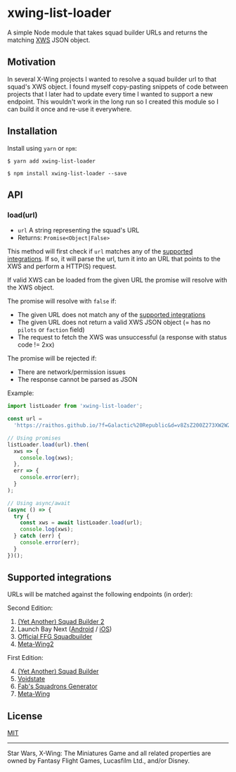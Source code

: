 # xwing-list-loader

A simple Node module that takes squad builder URLs and returns the matching [XWS](https://github.com/elistevens/xws-spec) JSON object.

## Motivation

In several X-Wing projects I wanted to resolve a squad builder url to that squad's XWS object. I found myself copy-pasting snippets of code between projects that I later had to update every time I wanted to support a new endpoint. This wouldn't work in the long run so I created this module so I can build it once and re-use it everywhere.

## Installation

Install using `yarn` or `npm`:

```
$ yarn add xwing-list-loader
```

```
$ npm install xwing-list-loader --save
```

## API

### load(url)

- `url` A string representing the squad's URL
- Returns: `Promise<Object|False>`

This method will first check if `url` matches any of the [supported integrations](#supported-integrations). If so, it will parse the url, turn it into an URL that points to the XWS and perform a HTTP(S) request.

If valid XWS can be loaded from the given URL the promise will resolve with the XWS object.

The promise will resolve with `false` if:

- The given URL does not match any of the [supported integrations](#supported-integrations)
- The given URL does not return a valid XWS JSON object (= has no `pilots` or `faction` field)
- The request to fetch the XWS was unsuccessful (a response with status code != 2xx)

The promise will be rejected if:

- There are network/permission issues
- The response cannot be parsed as JSON

Example:

```js
import listLoader from 'xwing-list-loader';

const url =
  'https://raithos.github.io/?f=Galactic%20Republic&d=v8ZsZ200Z273XW2W201WY278XWW200WY333X123WWW&sn=Ani%2FObi%2FRic&obs=gascloud1,gascloud2,gascloud3';

// Using promises
listLoader.load(url).then(
  xws => {
    console.log(xws);
  },
  err => {
    console.error(err);
  }
);

// Using async/await
(async () => {
  try {
    const xws = await listLoader.load(url);
    console.log(xws);
  } catch (err) {
    console.error(err);
  }
})();
```

## Supported integrations

URLs will be matched against the following endpoints (in order):

Second Edition:

1. [(Yet Another) Squad Builder 2](http://raithos.github.io/)
2. Launch Bay Next ([Android](https://play.google.com/store/apps/details?id=com.launchbaynext&hl=en) / [iOS](https://apps.apple.com/us/app/launch-bay-next/id1422488966))
3. [Official FFG Squadbuilder](https://squadbuilder.fantasyflightgames.com)
4. [Meta-Wing2](https://meta.listfortress.com/)

First Edition:

4. [(Yet Another) Squad Builder](http://geordanr.github.io/xwing)
5. [Voidstate](http://xwing-builder.co.uk/build)
6. [Fab's Squadrons Generator](http://x-wing.fabpsb.net/)
7. [Meta-Wing](http://meta-wing.com/)

## License

[MIT](http://guidokessels.mit-license.org/)

---

Star Wars, X-Wing: The Miniatures Game and all related properties are owned by Fantasy Flight Games, Lucasfilm Ltd., and/or Disney.
